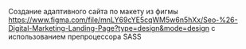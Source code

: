 Создание адаптивного сайта по макету из фигмы https://www.figma.com/file/mnLY69cYE5cqWM5w6n5hXx/Seo-%26-Digital-Marketing-Landing-Page?type=design&mode=design
с использованием препроцессора SASS

